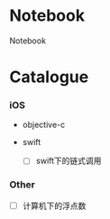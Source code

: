 # Notebook
Notebook


# Catalogue

### iOS

-   objective-c

-   swift
    - [ ]  swift下的链式调用

### Other

- [ ]  计算机下的浮点数
